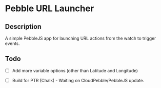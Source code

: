 # Pebble URL Launcher

## Description 

A simple PebbleJS app for launching URL actions from the watch to trigger events.

## Todo

- [ ] Add more variable options (other than Latitude and Longitude)
- [ ] Build for PTR (Chalk) - Waiting on CloudPebble/PebbleJS update.


